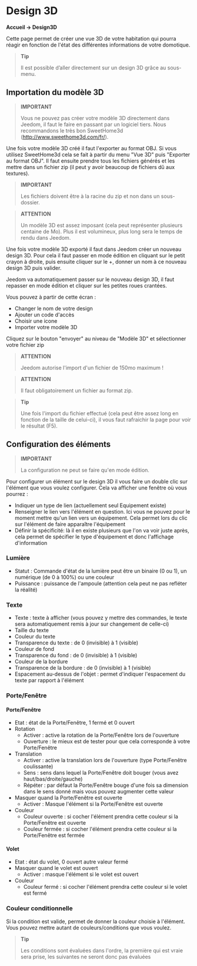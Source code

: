 # Design 3D

**Accueil → Design3D**

Cette page permet de créer une vue 3D de votre habitation qui pourra réagir en fonction de l'état des différentes informations de votre domotique.

> **Tip**
>
> Il est possible d’aller directement sur un design 3D grâce au sous-menu.

## Importation du modèle 3D

> **IMPORTANT**
>
> Vous ne pouvez pas créer votre modèle 3D directement dans Jeedom, il faut le faire en passant par un logiciel tiers. Nous recommandons le très bon SweetHome3d (http://www.sweethome3d.com/fr/).

Une fois votre modèle 3D créé il faut l'exporter au format OBJ. Si vous utilisez SweetHome3d cela se fait à partir du menu "Vue 3D" puis "Exporter au format OBJ". Il faut ensuite prendre tous les fichiers générés et les mettre dans un fichier zip (il peut y avoir beaucoup de fichiers dû aux textures).

> **IMPORTANT**
>
> Les fichiers doivent être à la racine du zip et non dans un sous-dossier.

> **ATTENTION**
>
> Un modèle 3D est assez imposant (cela peut représenter plusieurs centaine de Mo). Plus il est volumineux, plus long sera le temps de rendu dans Jeedom.

Une fois votre modèle 3D exporté il faut dans Jeedom créer un nouveau design 3D. Pour cela il faut passer en mode édition en cliquant sur le petit crayon à droite, puis ensuite cliquer sur le +, donner un nom à ce nouveau design 3D puis valider.

Jeedom va automatiquement passer sur le nouveau design 3D, il faut repasser en mode édition et cliquer sur les petites roues crantées.

Vous pouvez à partir de cette écran :

- Changer le nom de votre design
- Ajouter un code d'accès
- Choisir une icone
- Importer votre modèle 3D

Cliquez sur le bouton "envoyer" au niveau de "Modèle 3D" et sélectionner votre fichier zip

> **ATTENTION**
>
> Jeedom autorise l'import d'un fichier de 150mo maximum !

> **ATTENTION**
>
> Il faut obligatoirement un fichier au format zip.

> **Tip**
>
> Une fois l'import du fichier effectué (cela peut être assez long en fonction de la taille de celui-ci), il vous faut rafraichir la page pour voir le résultat (F5).

## Configuration des éléments

> **IMPORTANT**
>
> La configuration ne peut se faire qu'en mode édition.

Pour configurer un élément sur le design 3D il vous faire un double clic sur l'élément que vous voulez configurer. Cela va afficher une fenêtre où vous pourrez :

- Indiquer un type de lien (actuellement seul Equipement existe)
- Renseigner le lien vers l'élément en question. Ici vous ne pouvez pour le moment mettre qu'un lien vers un équipement. Cela permet lors du clic sur l'élément de faire apparaître l'équipement
- Définir la spécificité: là il en existe plusieurs que l'on va voir juste après, cela permet de spécifier le type d'équipement et donc l'affichage d'information

### Lumière

- Statut : Commande d'état de la lumière peut être un binaire (0 ou 1), un numérique (de 0 à 100%) ou une couleur
- Puissance : puissance de l'ampoule (attention cela peut ne pas refléter la réalité)

### Texte

- Texte : texte à afficher (vous pouvez y mettre des commandes, le texte sera automatiquement remis à jour sur changement de celle-ci)
- Taille du texte
- Couleur du texte
- Transparence du texte : de 0 (invisible) à 1 (visible)
- Couleur de fond
- Transparence du fond : de 0 (invisible) à 1 (visible)
- Couleur de la bordure
- Transparence de la bordure : de 0 (invisible) à 1 (visible)
- Espacement au-dessus de l'objet : permet d'indiquer l'espacement du texte par rapport à l'élément

### Porte/Fenêtre

#### Porte/Fenêtre

- Etat : état de la Porte/Fenêtre, 1 fermé et 0 ouvert
- Rotation
  - Activer : active la rotation de la Porte/Fenêtre lors de l'ouverture
  - Ouverture : le mieux est de tester pour que cela corresponde à votre Porte/Fenêtre
- Translation
  - Activer : active la translation lors de l'ouverture (type Porte/Fenêtre coulissante)
  - Sens : sens dans lequel la Porte/Fenêtre doit bouger (vous avez haut/bas/droite/gauche)
  - Répéter : par défaut la Porte/Fenêtre bouge d'une fois sa dimension dans le sens donné mais vous pouvez augmenter cette valeur
- Masquer quand la Porte/Fenêtre est ouverte
  - Activer : Masque l'élément si la Porte/Fenêtre est ouverte
- Couleur
  - Couleur ouverte : si cocher l'élément prendra cette couleur si la Porte/Fenêtre est ouverte
  - Couleur fermée : si cocher l'élément prendra cette couleur si la Porte/Fenêtre est fermée

#### Volet

- Etat : état du volet, 0 ouvert autre valeur fermé
- Masquer quand le volet est ouvert
  - Activer : masque l'élément si le volet est ouvert
- Couleur
  - Couleur fermé : si cocher l'élément prendra cette couleur si le volet est fermé

### Couleur conditionnelle

Si la condition est valide, permet de donner la couleur choisie à l'élément. Vous pouvez mettre autant de couleurs/conditions que vous voulez.

> **Tip**
>
> Les conditions sont évaluées dans l'ordre, la première qui est vraie sera prise, les suivantes ne seront donc pas évaluées
